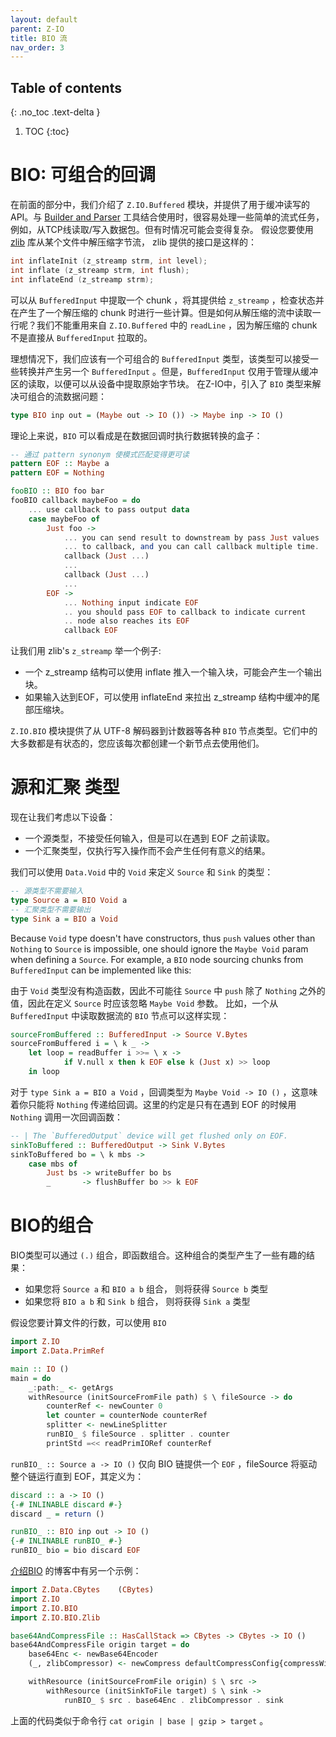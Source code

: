 ```yaml
---
layout: default
parent: Z-IO
title: BIO 流
nav_order: 3
---
```


## Table of contents
{: .no_toc .text-delta }

1. TOC
{:toc}

<!-- # BIO: composable callbacks -->
# BIO: 可组合的回调

<!-- In previous sections, we have introduced the `Z.IO.Buffered` module. And it provides APIs for buffered reading and writing. When combined with [Builder and Parser]() facility, it is easy to handle some simple streaming tasks, for example, read/write packets from TCP wire. But sometimes, things could get complicated. Let's say you want to use the [zlib]() library to decompress a bytes stream from some file. The interface provided by zlib is like this: -->

在前面的部分中，我们介绍了 `Z.IO.Buffered` 模块，并提供了用于缓冲读写的API。与 [Builder and Parser]() 工具结合使用时，很容易处理一些简单的流式任务，例如，从TCP线读取/写入数据包。但有时情况可能会变得复杂。 假设您要使用 [zlib]() 库从某个文件中解压缩字节流， zlib 提供的接口是这样的：

```c
int inflateInit (z_streamp strm, int level);
int inflate (z_streamp strm, int flush);
int inflateEnd (z_streamp strm);
```

<!-- It's OK to draw a chunk from `BufferedInput`, feed it to `z_streamp`, check the status and do some computation if a decompressed chunk is produced. But how to read a line from decompressed streams? We can't reuse `readLine` from `Z.IO.Buffered` since decompressed chunks are not drawn directly from `BufferedInput`. -->

可以从 `BufferedInput` 中提取一个 chunk ，将其提供给 `z_streamp` ，检查状态并在产生了一个解压缩的 chunk 时进行一些计算。但是如何从解压缩的流中读取一行呢？我们不能重用来自 `Z.IO.Buffered` 中的 `readLine` ，因为解压缩的 chunk 不是直接从 `BufferedInput` 拉取的。

<!-- Ideally, we should have a composable `BufferedInput` type, which can accept some transformations and yield another `BufferedInput`. But `BufferedInput` is all about managing reading from buffer so that raw byte chunks can be drawn from the device. In Z-IO the `BIO` type is introduced to solve the composable streaming problem: -->

理想情况下，我们应该有一个可组合的 `BufferedInput` 类型，该类型可以接受一些转换并产生另一个 `BufferedInput` 。但是，`BufferedInput` 仅用于管理从缓冲区的读取，以便可以从设备中提取原始字节块。 在Z-IO中，引入了 `BIO` 类型来解决可组合的流数据问题：

```haskell
type BIO inp out = (Maybe out -> IO ()) -> Maybe inp -> IO ()
```

<!-- Conceptually a `BIO` is a box doing transformation on data callbacks: -->

理论上来说，`BIO` 可以看成是在数据回调时执行数据转换的盒子：

<!-- ```haskell
-- A pattern synonym for more meaningful pattern match
pattern EOF :: Maybe a
pattern EOF = Nothing

fooBIO :: BIO foo bar
fooBIO callback maybeFoo = do
    ... use callback to pass output data
    case maybeFoo of
        Just foo ->
            ... you can send result to downstream by pass Just values
            ... to callback, and you can call callback multiple time.
            callback (Just ...)
            ...
            callback (Just ...)
            ...
        EOF ->
            ... Nothing input indicate EOF
            .. you should pass EOF to callback to indicate current
            .. node also reaches its EOF
            callback EOF
``` -->
```haskell
-- 通过 pattern synonym 使模式匹配变得更可读
pattern EOF :: Maybe a
pattern EOF = Nothing

fooBIO :: BIO foo bar
fooBIO callback maybeFoo = do
    ... use callback to pass output data
    case maybeFoo of
        Just foo ->
            ... you can send result to downstream by pass Just values
            ... to callback, and you can call callback multiple time.
            callback (Just ...)
            ...
            callback (Just ...)
            ...
        EOF ->
            ... Nothing input indicate EOF
            .. you should pass EOF to callback to indicate current
            .. node also reaches its EOF
            callback EOF
```

<!-- Let's take zlib's `z_streamp` as an example:

+ A `z_streamp` struct could be `push`ed with an input chunk using `inflate`, possibly producing an output chunk.
+ If input reached EOF, use `inflateEnd` to `pull` the trailing compressed bytes buffered inside `z_streamp` struct.

The `Z.IO.BIO` module provides various `BIO` node types, from UTF-8 decoder to counter node. Most of them are stateful, so you should create a new node each time. -->

让我们用 zlib's `z_streamp` 举一个例子:

+ 一个 z_streamp 结构可以使用 inflate 推入一个输入块，可能会产生一个输出块。
+ 如果输入达到EOF，可以使用 inflateEnd 来拉出 z_streamp 结构中缓冲的尾部压缩块。

`Z.IO.BIO` 模块提供了从 UTF-8 解码器到计数器等各种 `BIO` 节点类型。它们中的大多数都是有状态的，您应该每次都创建一个新节点去使用他们。

<!-- # Source and Sink types

Now let's consider the following devices:

+ A data source which doesn't take any input but can be read until EOF.
+ A data sink which only performs writing without producing any meaningful result.

We can have the definitions for data `Source` and `Sink` by using `Void` from `Data.Void`: -->

# 源和汇聚 类型

现在让我们考虑以下设备：

+ 一个源类型，不接受任何输入，但是可以在遇到 EOF 之前读取。
+ 一个汇聚类型，仅执行写入操作而不会产生任何有意义的结果。

我们可以使用 `Data.Void` 中的 `Void` 来定义 `Source` 和 `Sink` 的类型：

<!-- 
```haskell
-- Source type doesn't need input
type Source a = BIO Void a
-- Sink type doesn't produce output
type Sink a = BIO a Void
``` -->

```haskell
-- 源类型不需要输入
type Source a = BIO Void a
-- 汇聚类型不需要输出
type Sink a = BIO a Void
```


Because `Void` type doesn't have constructors, thus `push` values other than `Nothing` to `Source` is impossible, one should ignore the `Maybe Void` param when defining a `Source`. For example, a `BIO` node sourcing chunks from `BufferedInput` can be implemented like this:

由于 `Void` 类型没有构造函数，因此不可能往 `Source` 中 `push` 除了 `Nothing` 之外的值，因此在定义 `Source` 时应该忽略 `Maybe Void` 参数。 比如，一个从 `BufferedInput` 中读取数据流的 `BIO` 节点可以这样实现：


```haskell
sourceFromBuffered :: BufferedInput -> Source V.Bytes
sourceFromBuffered i = \ k _ ->
    let loop = readBuffer i >>= \ x ->
            if V.null x then k EOF else k (Just x) >> loop
    in loop
```

<!-- For `type Sink a = BIO a Void`, the callback type is `Maybe Void -> IO ()`, which means you can only pass `Nothing` to the callback, the convention here is to only call callback once with `Nothing` on EOF: -->

对于 `type Sink a = BIO a Void` ，回调类型为 `Maybe Void -> IO ()` ，这意味着你只能将 `Nothing` 传递给回调。这里的约定是只有在遇到 EOF 的时候用 `Nothing` 调用一次回调函数：

```haskell
-- | The `BufferedOutput` device will get flushed only on EOF.
sinkToBuffered :: BufferedOutput -> Sink V.Bytes
sinkToBuffered bo = \ k mbs ->
    case mbs of
        Just bs -> writeBuffer bo bs
        _       -> flushBuffer bo >> k EOF
```

<!-- # Composing BIO -->
# BIO的组合

<!-- The `BIO` type could be composed via `(.)`, i.e. the function composition. The composition's result has some interesting facts: -->
BIO类型可以通过 `(.)` 组合，即函数组合。这种组合的类型产生了一些有趣的结果：

<!-- + If you compose a `Source a` to `BIO a b`, you will get a `Source b`.
+ If you compose a `BIO a b` to `Sink b`, you will get a `Sink a`. -->
+ 如果您将 `Source a` 和 `BIO a b` 组合， 则将获得 `Source b` 类型
+ 如果您将 `BIO a b` 和 `Sink b` 组合， 则将获得 `Sink a` 类型

<!-- So let's say you want to count the line number of a file, you could use `BIO`: -->
假设您要计算文件的行数，可以使用 `BIO`

```haskell
import Z.IO
import Z.Data.PrimRef 

main :: IO ()
main = do
    _:path:_ <- getArgs
    withResource (initSourceFromFile path) $ \ fileSource -> do
        counterRef <- newCounter 0
        let counter = counterNode counterRef
        splitter <- newLineSplitter
        runBIO_ $ fileSource . splitter . counter
        printStd =<< readPrimIORef counterRef
```

<!-- `runBIO_ :: Source a -> IO ()` simply supply a `EOF` to the BIO chain, and fileSource will drive the whole chain running until EOF, it's defined as: -->

`runBIO_ :: Source a -> IO ()` 仅向 BIO 链提供一个 `EOF` ，fileSource 将驱动整个链运行直到 EOF，其定义为：

```haskell
discard :: a -> IO ()
{-# INLINABLE discard #-}
discard _ = return ()

runBIO_ :: BIO inp out -> IO ()
{-# INLINABLE runBIO_ #-}
runBIO_ bio = bio discard EOF
```

<!-- Another example from the [introduce BIO blog post](https://z.haskell.world/design/2021/04/20/introduce-BIO-a-simple-streaming-abstraction.html): -->
[介绍BIO](https://z.haskell.world/design/2021/04/20/introduce-BIO-a-simple-streaming-abstraction.html) 的博客中有另一个示例：

```haskell
import Z.Data.CBytes    (CBytes)
import Z.IO
import Z.IO.BIO
import Z.IO.BIO.Zlib

base64AndCompressFile :: HasCallStack => CBytes -> CBytes -> IO ()
base64AndCompressFile origin target = do
    base64Enc <- newBase64Encoder
    (_, zlibCompressor) <- newCompress defaultCompressConfig{compressWindowBits = 31}

    withResource (initSourceFromFile origin) $ \ src ->
        withResource (initSinkToFile target) $ \ sink ->
            runBIO_ $ src . base64Enc . zlibCompressor . sink
```

<!-- Above code is similar to command line `cat origin | base | gzip > target`. -->
上面的代码类似于命令行 `cat origin | base | gzip > target` 。
